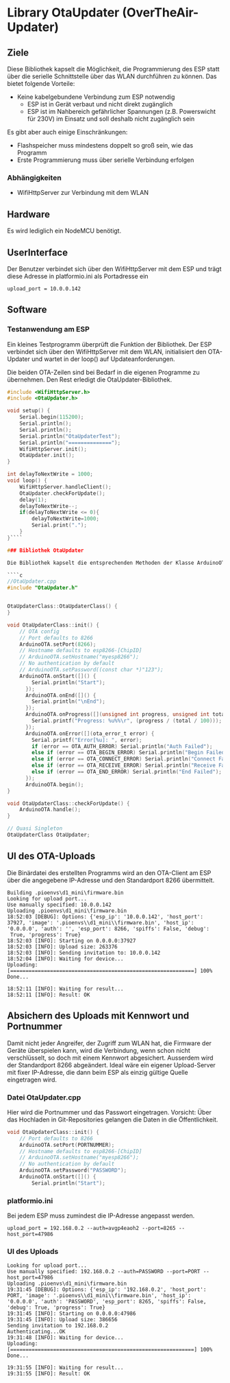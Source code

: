 # Library OtaUpdater (OverTheAir-Updater)

## Ziele

Diese Bibliothek kapselt die Möglichkeit, die Programmierung des ESP statt über die serielle Schnittstelle über das WLAN durchführen zu können.
Das bietet folgende Vorteile:
- Keine kabelgebundene Verbindung zum ESP notwendig
	- ESP ist in Gerät verbaut und nicht direkt zugänglich
	- ESP ist im Nahbereich gefährlicher Spannungen (z.B. Powerswicht für 230V) im Einsatz und soll deshalb nicht zugänglich sein

Es gibt aber auch einige Einschränkungen:
-	Flashspeicher muss mindestens doppelt so groß sein, wie das Programm
-	Erste Programmierung muss über serielle Verbindung erfolgen

### Abhängigkeiten

- WifiHttpServer zur Verbindung mit dem WLAN


## Hardware

Es wird lediglich ein NodeMCU benötigt.

## UserInterface

Der Benutzer verbindet sich über den WifiHttpServer mit dem ESP und trägt diese Adresse in platformio.ini als Portadresse ein
````
upload_port = 10.0.0.142
````

## Software

### Testanwendung am ESP

Ein kleines Testprogramm überprüft die Funktion der Bibliothek. Der ESP verbindet sich über den WifiHttpServer mit dem WLAN, initialisiert den OTA-Updater und wartet in der loop() auf Updateanforderungen.

Die beiden OTA-Zeilen sind bei Bedarf in die eigenen Programme zu übernehmen. Den Rest erledigt die OtaUpdater-Bibliothek.


````c
#include <WifiHttpServer.h>
#include <OtaUpdater.h>

void setup() {
    Serial.begin(115200);
	Serial.println();
	Serial.println();
	Serial.println("OtaUpdaterTest");
	Serial.println("==============");
	WifiHttpServer.init();
	OtaUpdater.init();
}

int delayToNextWrite = 1000;
void loop() {
	WifiHttpServer.handleClient();
	OtaUpdater.checkForUpdate();
	delay(1);
	delayToNextWrite--;
	if(delayToNextWrite <= 0){
		delayToNextWrite=1000;
		Serial.print(".");
	}
}````

### Bibliothek OtaUpdater

Die Bibliothek kapselt die entsprechenden Methoden der Klasse ArduinoOTA.

````c
//OtaUpdater.cpp
#include "OtaUpdater.h"


OtaUpdaterClass::OtaUpdaterClass() {
}

void OtaUpdaterClass::init() {
	// OTA config
	// Port defaults to 8266
    ArduinoOTA.setPort(8266);
    // Hostname defaults to esp8266-[ChipID]
    // ArduinoOTA.setHostname("myesp8266");
    // No authentication by default
    // ArduinoOTA.setPassword((const char *)"123");
    ArduinoOTA.onStart([]() {
		Serial.println("Start");
	  });
	  ArduinoOTA.onEnd([]() {
		Serial.println("\nEnd");
	  });
	  ArduinoOTA.onProgress([](unsigned int progress, unsigned int total) {
		Serial.printf("Progress: %u%%\r", (progress / (total / 100)));
	  });
	  ArduinoOTA.onError([](ota_error_t error) {
		Serial.printf("Error[%u]: ", error);
		if (error == OTA_AUTH_ERROR) Serial.println("Auth Failed");
		else if (error == OTA_BEGIN_ERROR) Serial.println("Begin Failed");
		else if (error == OTA_CONNECT_ERROR) Serial.println("Connect Failed");
		else if (error == OTA_RECEIVE_ERROR) Serial.println("Receive Failed");
		else if (error == OTA_END_ERROR) Serial.println("End Failed");
	  });
	  ArduinoOTA.begin();
}

void OtaUpdaterClass::checkForUpdate() {
    ArduinoOTA.handle();
}

// Quasi Singleton
OtaUpdaterClass OtaUpdater;
````

## UI des OTA-Uploads

Die Binärdatei des erstellten Programms wird an den OTA-Client am ESP über die angegebene IP-Adresse und den Standardport 8266 übermittelt.

````
Building .pioenvs\d1_mini\firmware.bin
Looking for upload port...
Use manually specified: 10.0.0.142
Uploading .pioenvs\d1_mini\firmware.bin
18:52:03 [DEBUG]: Options: {'esp_ip': '10.0.0.142', 'host_port': 37927, 'image': '.pioenvs\\d1_mini\\firmware.bin', 'host_ip': '0.0.0.0', 'auth': '', 'esp_port': 8266, 'spiffs': False, 'debug':
 True, 'progress': True}
18:52:03 [INFO]: Starting on 0.0.0.0:37927
18:52:03 [INFO]: Upload size: 263376
18:52:03 [INFO]: Sending invitation to: 10.0.0.142
18:52:04 [INFO]: Waiting for device...
Uploading: [============================================================] 100% Done...

18:52:11 [INFO]: Waiting for result...
18:52:11 [INFO]: Result: OK
````

## Absichern des Uploads mit Kennwort und Portnummer
Damit nicht jeder Angreifer, der Zugriff zum WLAN hat, die Firmware der Geräte überspielen kann, wird die Verbindung, wenn schon nicht verschlüsselt, so doch mit einem Kennwort abgesichert.
Ausserdem wird der Standardport 8266 abgeändert.
Ideal wäre ein eigener Upload-Server mit fixer IP-Adresse, die dann beim ESP als einzig gültige Quelle eingetragen wird.

### Datei OtaUpdater.cpp
Hier wird die Portnummer und das Passwort eingetragen. 
Vorsicht: Über das Hochladen in Git-Repositories gelangen die Daten in die Öffentlichkeit.

````c
void OtaUpdaterClass::init() {
	// Port defaults to 8266
    ArduinoOTA.setPort(PORTNUMMER);
    // Hostname defaults to esp8266-[ChipID]
    // ArduinoOTA.setHostname("myesp8266");
    // No authentication by default
    ArduinoOTA.setPassword("PASSWORD");
    ArduinoOTA.onStart([]() {
		Serial.println("Start");

````

### platformio.ini
Bei jedem ESP muss zumindest die IP-Adresse angepasst werden.

````
upload_port = 192.168.0.2 --auth=avgp4eaoh2 --port=8265 --host_port=47986
````

### UI des Uploads
````
Looking for upload port...
Use manually specified: 192.168.0.2 --auth=PASSWORD --port=PORT --host_port=47986
Uploading .pioenvs\d1_mini\firmware.bin
19:31:45 [DEBUG]: Options: {'esp_ip': '192.168.0.2', 'host_port': PORT, 'image': '.pioenvs\\d1_mini\\firmware.bin', 'host_ip': '0.0.0.0', 'auth': 'PASSWORD', 'esp_port': 8265, 'spiffs': False, 'debug': True, 'progress': True}
19:31:45 [INFO]: Starting on 0.0.0.0:47986
19:31:45 [INFO]: Upload size: 386656
Sending invitation to 192.168.0.2
Authenticating...OK
19:31:48 [INFO]: Waiting for device...
Uploading: [============================================================] 100% Done...

19:31:55 [INFO]: Waiting for result...
19:31:55 [INFO]: Result: OK
````

